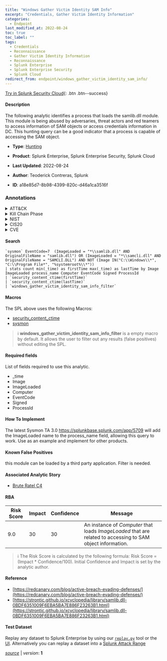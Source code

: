 ```yaml
---
title: "Windows Gather Victim Identity SAM Info"
excerpt: "Credentials, Gather Victim Identity Information"
categories:
  - Endpoint
last_modified_at: 2022-08-24
toc: true
toc_label: ""
tags:
  - Credentials
  - Reconnaissance
  - Gather Victim Identity Information
  - Reconnaissance
  - Splunk Enterprise
  - Splunk Enterprise Security
  - Splunk Cloud
redirect_from: endpoint/windows_gather_victim_identity_sam_info/
---
```




[Try in Splunk Security Cloud](https://www.splunk.com/en_us/cyber-security.html){: .btn .btn--success}

#### Description

The following analytic identifies a process that loads the samlib.dll module. This module is being abused by adversaries, threat actors and red teamers to access information of SAM objects or access credentials information in DC. This hunting query can be a good indicator that a process is capable of accessing the SAM object.

- **Type**: [Hunting](https://github.com/splunk/security_content/wiki/Detection-Analytic-Types)
- **Product**: Splunk Enterprise, Splunk Enterprise Security, Splunk Cloud

- **Last Updated**: 2022-08-24
- **Author**: Teoderick Contreras, Splunk
- **ID**: a18e85d7-8b98-4399-820c-d46a1ca3516f

### Annotations
<details>
  <summary>ATT&CK</summary>

<div markdown="1">

#### [ATT&CK](https://attack.mitre.org/)

| ID          | Technique   | Tactic         |
| ----------- | ----------- |--------------- |
| [T1589.001](https://attack.mitre.org/techniques/T1589/001/) | Credentials | Reconnaissance |

| [T1589](https://attack.mitre.org/techniques/T1589/) | Gather Victim Identity Information | Reconnaissance |

</div>
</details>


<details>
  <summary>Kill Chain Phase</summary>

<div markdown="1">

* Reconnaissance


</div>
</details>


<details>
  <summary>NIST</summary>

<div markdown="1">

* DE.AE



</div>
</details>

<details>
  <summary>CIS20</summary>

<div markdown="1">

* CIS 10



</div>
</details>

<details>
  <summary>CVE</summary>

<div markdown="1">


</div>
</details>


#### Search

```
`sysmon` EventCode=7  (ImageLoaded = "*\\samlib.dll" AND OriginalFileName = "samlib.dll") OR (ImageLoaded = "*\\samcli.dll" AND OriginalFileName = "SAMCLI.DLL") AND NOT (Image IN("C:\\Windows\\*", "C:\\Program File*", "%systemroot%\\*")) 
| stats count min(_time) as firstTime max(_time) as lastTime by Image ImageLoaded process_name Computer EventCode Signed ProcessId 
| `security_content_ctime(firstTime)` 
| `security_content_ctime(lastTime)` 
| `windows_gather_victim_identity_sam_info_filter`
```

#### Macros
The SPL above uses the following Macros:
* [security_content_ctime](https://github.com/splunk/security_content/blob/develop/macros/security_content_ctime.yml)
* [sysmon](https://github.com/splunk/security_content/blob/develop/macros/sysmon.yml)

> :information_source:
> **windows_gather_victim_identity_sam_info_filter** is a empty macro by default. It allows the user to filter out any results (false positives) without editing the SPL.



#### Required fields
List of fields required to use this analytic.
* _time
* Image
* ImageLoaded
* Computer
* EventCode
* Signed
* ProcessId



#### How To Implement
The latest Sysmon TA 3.0 https://splunkbase.splunk.com/app/5709 will add the ImageLoaded name to the process_name field, allowing this query to work. Use as an example and implement for other products.
#### Known False Positives
this module can be loaded by a third party application. Filter is needed.

#### Associated Analytic Story
* [Brute Ratel C4](/stories/brute_ratel_c4)




#### RBA

| Risk Score  | Impact      | Confidence   | Message      |
| ----------- | ----------- |--------------|--------------|
| 9.0 | 30 | 30 | An instance of $Computer$ that loads $ImageLoaded$ that are related to accessing to SAM object information. |


> :information_source:
> The Risk Score is calculated by the following formula: Risk Score = (Impact * Confidence/100). Initial Confidence and Impact is set by the analytic author.


#### Reference

* [https://redcanary.com/blog/active-breach-evading-defenses/](https://redcanary.com/blog/active-breach-evading-defenses/)
* [https://strontic.github.io/xcyclopedia/library/samlib.dll-0BDF6351009F6EBA5BA7E886F23263B1.html](https://strontic.github.io/xcyclopedia/library/samlib.dll-0BDF6351009F6EBA5BA7E886F23263B1.html)



#### Test Dataset
Replay any dataset to Splunk Enterprise by using our [`replay.py`](https://github.com/splunk/attack_data#using-replaypy) tool or the [UI](https://github.com/splunk/attack_data#using-ui).
Alternatively you can replay a dataset into a [Splunk Attack Range](https://github.com/splunk/attack_range#replay-dumps-into-attack-range-splunk-server)




[*source*](https://github.com/splunk/security_content/tree/develop/detections/endpoint/windows_gather_victim_identity_sam_info.yml) \| *version*: **1**